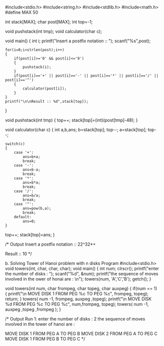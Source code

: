 #include<stdio.h>
#include<string.h>
#include<stdlib.h>
#include<math.h>
#define MAX 50

int stack[MAX];
char post[MAX];
int top=-1;

void pushstack(int tmp);
void calculator(char c);

void main()
{
	int i;
	printf("Insert a postfix notation :: ");
	scanf("%s",post);

	for(i=0;i<strlen(post);i++)
	{
		if(post[i]>='0' && post[i]<='9')
		{
			pushstack(i);
		}
		if(post[i]=='+' || post[i]=='-' || post[i]=='*' || post[i]=='/' || post[i]=='^')
		{
			calculator(post[i]);
		}
	}
	printf("\n\nResult :: %d",stack[top]);
}

void pushstack(int tmp)
{
	top++;
	stack[top]=(int)(post[tmp]-48);
}

void calculator(char c)
{
	int a,b,ans;
	b=stack[top];
	top--;
	a=stack[top];
	top--;


	switch(c)
	{
		case '+':
			ans=b+a;
			break;
		case '-':
			ans=b-a;
			break;
		case '*':
			ans=b*a;
			break;
		case '/':
			ans=b/a;
			break;
		case '^':
			ans=pow(b,a);
			break;
		default:
			ans=0;
	}
top++;
stack[top]=ans;
}

/* Output
Insert a postfix notation :: 22^32*+

Result :: 10
*/


b. Solving Tower of Hanoi problem with n disks 
Program
#include<stdio.h>
void towers(int, char, char, char);
void main()
{
	int num;
	clrscr();
	printf("enter the number of disks : ");
	scanf("%d", &num);
	printf("the sequence of moves involved in the ower of honai are : \n");
	towers(num, 'A','C','B');
	getch();
}

void towers(int num, char frompeg, char topeg, char auxpeg)
{
	if(num == 1)
	{
		printf("\n MOVE DISK 1 FROM PEG %c TO PEG %c", frompeg, topeg);
		return;
	}
	towers( num -1,  frompeg,  auxpeg ,topeg);
	printf("\n MOVE DISK %d FROM PEG %c TO PEG %c", num,frompeg, topeg);
	towers( num -1,  auxpeg ,topeg ,frompeg );
}


/* Output
Run 1:
enter the number of disks : 2
the sequence of moves involved in the tower of hanoi are :

 MOVE DISK 1 FROM PEG A TO PEG B
 MOVE DISK 2 FROM PEG A TO PEG C
 MOVE DISK 1 FROM PEG B TO PEG C
*/
